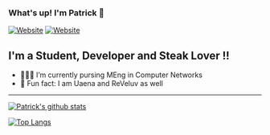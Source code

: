 ### What's up!  I'm Patrick 👋

[![Website](https://img.shields.io/website?label=Home&style=for-the-badge&logo=hexo&url=https%3A%2F%2Fpeiyuan.ch)](https://peiyuan.ch)
[![Website](https://img.shields.io/badge/LinkedIn-Patrick-blue?style=for-the-badge&logo=linkedin)](https://www.linkedin.com/in/ppc97/)


## I'm a Student, Developer and Steak Lover !!

- 👨🏼‍🎓 I’m currently pursing MEng in Computer Networks
- 🎵 Fun fact: I am Uaena and ReVeluv as well

---

[![Patrick's github stats](https://github-readme-stats.vercel.app/api?username=puiiyuen&count_private=true&show_icons=true)](https://github.com/puiiyuen)

[![Top Langs](https://github-readme-stats.vercel.app/api/top-langs/?username=puiiyuen&layout=compact)](https://github.com/puiiyuen)
